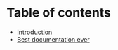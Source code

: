 # Table of contents

* [Introduction](INTRODUCTION.md)
* [Best documentation ever](best-documentation-ever.md)

